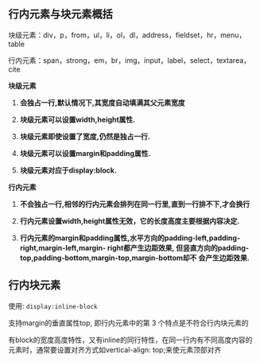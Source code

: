## 行内元素与块元素概括

块级元素：div，p，from，ul，li，ol，dl，address，fieldset，hr，menu，table

行内元素：span，strong，em，br，img，input，label，select，textarea，cite

**块级元素**

1. **会独占一行,默认情况下,其宽度自动填满其父元素宽度**

2. **块级元素可以设置width,height属性.**

3. **块级元素即使设置了宽度,仍然是独占一行.**

4. **块级元素可以设置margin和padding属性.**

5. **块级元素对应于display:block.**


**行内元素**

1. **不会独占一行,相邻的行内元素会排列在同一行里,直到一行排不下,才会换行**

2. **行内元素设置width,height属性无效，它的长度高度主要根据内容决定.**

3. **行内元素的margin和padding属性,水平方向的padding-left,padding-right,margin-left,margin- right都产生边距效果,
但竖直方向的padding-top,padding-bottom,margin-top,margin-bottom却不 会产生边距效果.**


## 行内块元素

使用: `display:inline-block`

支持margin的垂直属性top, 即行内元素中的第 3 个特点是不符合行内块元素的


有block的宽度高度特性，又有inline的同行特性，在同一行内有不同高度内容的元素时，通常要设置对齐方式如vertical-align: top;来使元素顶部对齐
